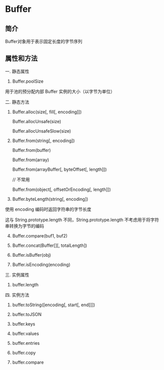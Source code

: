 # Buffer

## 简介

Buffer对象用于表示固定长度的字节序列

## 属性和方法

一. 静态属性

1. Buffer.poolSize

  用于池的预分配内部 Buffer 实例的大小（以字节为单位）

二. 静态方法

1. Buffer.alloc(size[, fill[, encoding]])

   Buffer.allocUnsafe(size)

   Buffer.allocUnsafeSlow(size)

2. Buffer.from(string[, encoding])

   Buffer.from(buffer)
   
   Buffer.from(array)

   Buffer.from(arrayBuffer[, byteOffset[, length]])
   
   // 不常用

   Buffer.from(object[, offsetOrEncoding[, length]])

3. Buffer.byteLength(string[, encoding])

  使用 encoding 编码时返回字符串的字节长度

  这与 String.prototype.length 不同，String.prototype.length 不考虑用于将字符串转换为字节的编码

4. Buffer.compare(buf1, buf2)

5. Buffer.concat(Buffer[][, totalLength])

6. Buffer.isBuffer(obj)

7. Buffer.isEncoding(encoding)

三. 实例属性

1. buffer.length

四. 实例方法

1. buffer.toString([encoding[, start[, end]]])

2. buffer.toJSON

3. buffer.keys

4. buffer.values

5. buffer.entries

6. buffer.copy

7. buffer.compare